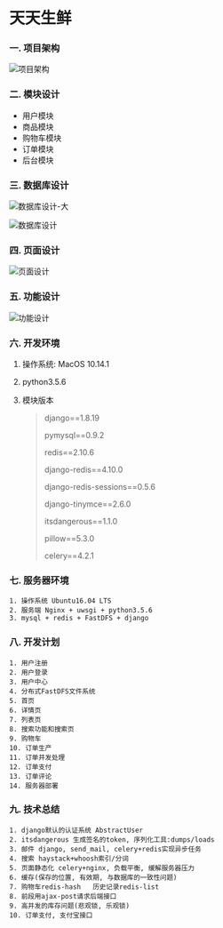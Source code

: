 # 天天生鲜

### 一. 项目架构

![项目架构](https://github.com/itmeng2018/dailyfresh/blob/master/rede_image/项目架构.png)

### 二. 模块设计

- 用户模块
- 商品模块
- 购物车模块
- 订单模块
- 后台模块

### 三. 数据库设计

![数据库设计-大](https://github.com/itmeng2018/dailyfresh/blob/master/rede_image/数据库设计-大.png)

![数据库设计](https://github.com/itmeng2018/dailyfresh/blob/master/rede_image/数据库设计.png)

### 四. 页面设计

![页面设计](https://github.com/itmeng2018/dailyfresh/blob/master/rede_image/页面设计.png)

### 五. 功能设计

![功能设计](https://github.com/itmeng2018/dailyfresh/blob/master/rede_image/功能设计.png)

### 六. 开发环境

1. 操作系统: MacOS 10.14.1

2. python3.5.6

3. 模块版本

   > django==1.8.19
   >
   > pymysql==0.9.2
   >
   > redis==2.10.6
   >
   > django-redis==4.10.0
   >
   > django-redis-sessions==0.5.6
   >
   > django-tinymce==2.6.0
   >
   > itsdangerous==1.1.0
   >
   > pillow==5.3.0
   >
   > celery==4.2.1

 ### 七. 服务器环境

    1. 操作系统 Ubuntu16.04 LTS
    2. 服务端 Nginx + uwsgi + python3.5.6
    3. mysql + redis + FastDFS + django

### 八. 开发计划

    1. 用户注册
    2. 用户登录
    3. 用户中心
    4. 分布式FastDFS文件系统
    5. 首页
    6. 详情页
    7. 列表页
    8. 搜索功能和搜索页
    9. 购物车
    10. 订单生产
    11. 订单并发处理
    12. 订单支付
    13. 订单评论
    14. 服务器部署

### 九. 技术总结

    1. django默认的认证系统 AbstractUser
    2. itsdangerous 生成签名的token, 序列化工具:dumps/loads
    3. 邮件 django, send_mail, celery+redis实现异步任务
    4. 搜索 haystack+whoosh索引/分词
    5. 页面静态化 celery+nginx, 负载平衡, 缓解服务器压力
    6. 缓存(保存的位置, 有效期, 与数据库的一致性问题)
    7. 购物车redis-hash   历史记录redis-list
    8. 前段用ajax-post请求后端接口
    9. 高并发的库存问题(悲观锁, 乐观锁)
    10. 订单支付, 支付宝接口

